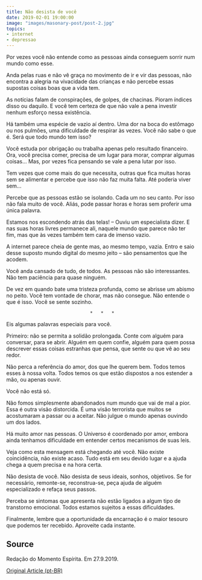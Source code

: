 ```yaml
---
title: Não desista de você
date: 2019-02-01 19:00:00
image: "images/masonary-post/post-2.jpg"
topics: 
- internet
- depressao
---
```


Por vezes você não entende como as pessoas ainda conseguem sorrir num mundo
como esse.

Anda pelas ruas e não vê graça no movimento de ir e vir das pessoas, não
encontra a alegria na vivacidade das crianças e não percebe essas supostas
coisas boas que a vida tem.

As notícias falam de conspirações, de golpes, de chacinas. Pioram índices disso
ou daquilo. E você tem certeza de que não vale a pena investir nenhum esforço
nessa existência.

Há também uma espécie de vazio aí dentro. Uma dor na boca do estômago ou nos
pulmões, uma dificuldade de respirar às vezes. Você não sabe o que é. Será que
todo mundo tem isso?

Você estuda por obrigação ou trabalha apenas pelo resultado financeiro. Ora,
você precisa comer, precisa de um lugar para morar, comprar algumas coisas...
Mas, por vezes fica pensando se vale a pena lutar por isso.

Tem vezes que come mais do que necessita, outras que fica muitas horas sem se
alimentar e percebe que isso não faz muita falta. Até poderia viver sem...

Percebe que as pessoas estão se isolando. Cada um no seu canto. Por isso não
fala muito de você. Aliás, pode passar horas e horas sem proferir uma única
palavra.

Estamos nos escondendo atrás das telas! – Ouviu um especialista dizer. E nas
suas horas livres permanece ali, naquele mundo que parece não ter fim, mas que
às vezes também tem cara de imenso vazio.

A internet parece cheia de gente mas, ao mesmo tempo, vazia. Entro e saio desse
suposto mundo digital do mesmo jeito – são pensamentos que lhe acodem.

Você anda cansado de tudo, de todos. As pessoas não são interessantes. Não tem
paciência para quase ninguém.

De vez em quando bate uma tristeza profunda, como se abrisse um abismo no
peito. Você tem vontade de chorar, mas não consegue. Não entende o que é isso.
Você se sente sozinho.

                                   *   *   *

Eis algumas palavras especiais para você.

Primeiro: não se permita a solidão prolongada. Conte com alguém para conversar,
para se abrir. Alguém em quem confie, alguém para quem possa descrever essas
coisas estranhas que pensa, que sente ou que vê ao seu redor.

Não perca a referência do amor, dos que lhe querem bem. Todos temos esses à
nossa volta. Todos temos os que estão dispostos a nos estender a mão, ou apenas
ouvir.

Você não está só.

Não fomos simplesmente abandonados num mundo que vai de mal a pior. Essa é
outra visão distorcida. É uma visão terrorista que muitos se acostumaram a
passar ou a aceitar. Não julgue o mundo apenas ouvindo um dos lados.

Há muito amor nas pessoas. O Universo é coordenado por amor, embora ainda
tenhamos dificuldade em entender certos mecanismos de suas leis.

Veja como esta mensagem está chegando até você. Não existe coincidência, não
existe acaso. Tudo está em seu devido lugar e a ajuda chega a quem precisa e na
hora certa.

Não desista de você. Não desista de seus ideais, sonhos, objetivos. Se for
necessário, remonte-se, reconstrua-se, peça ajuda de alguém especializado e
refaça seus passos.

Perceba se sintomas que apresenta não estão ligados a algum tipo de transtorno
emocional. Todos estamos sujeitos a essas dificuldades.

Finalmente, lembre que a oportunidade da encarnação é o maior tesouro que
podemos ter recebido. Aproveite cada instante.

## Source
Redação do Momento Espírita.
Em 27.9.2019. 


[Original Article (pt-BR)](http://www.momento.com.br/pt/ler_texto.php?id=5856)
